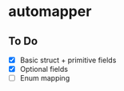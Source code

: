 # automapper


## To Do
- [x] Basic struct + primitive fields
- [x] Optional fields
- [ ] Enum mapping
